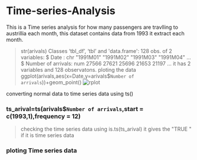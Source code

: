 # Time-series-Analysis
This is a Time series analysis for how many passengers are travlling to austrillia each month,
this dataset contains data from 1993 it extract each month.
> str(arivals)
Classes ‘tbl_df’, ‘tbl’ and 'data.frame':	128 obs. of  2 variables:
 $ Date              : chr  "1991M01" "1991M02" "1991M03" "1991M04" ...
 $ Number of arrivals: num  27566 27621 25696 21653 21197 ...
 it has 2 variables and 128 observatons.
 ploting the data
ggplot(arivals,aes(x=Date,y=arivals$`Number of arrivals`))+geom_point()
![rplot](https://user-images.githubusercontent.com/24644939/27676282-fcc16b2a-5cca-11e7-9473-c7b89c8180d2.png)

converting normal data to time series data using ts()
### ts_arival=ts(arivals$`Number of arrivals`,start = c(1993,1),frequency = 12)
> checking the time series data using 
is.ts(ts_arival) it gives the "TRUE " if it is time series data

### ploting Time series data

